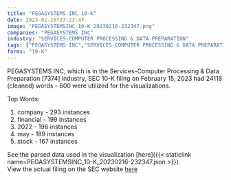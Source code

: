 ```yaml
---
title: "PEGASYSTEMS INC 10-K"
date: 2023-02-16T23:23:47
image: "PEGASYSTEMSINC_10-K_20230216-232347.png"
companies: "PEGASYSTEMS INC"
industry: "SERVICES-COMPUTER PROCESSING & DATA PREPARATION"
tags: ["PEGASYSTEMS INC","SERVICES-COMPUTER PROCESSING & DATA PREPARATION","02-15-2023","10-K"]
forms: "10-K"
---
```

PEGASYSTEMS INC, which is in the Services-Computer Processing & Data Preparation [7374] industry, SEC 10-K filing on February 15, 2023 had 24118 (cleaned) words - 600 were utilized for the visualizations.

Top Words:
1. company - 293 instances
2. financial - 199 instances
3. 2022 - 196 instances
4. may - 189 instances
5. stock - 167 instances


See the parsed data used in the visualization [here]({{< staticlink name=PEGASYSTEMSINC_10-K_20230216-232347.json >}}).  
View the actual filing on the SEC website [here](https://www.sec.gov/Archives/edgar/data/1013857/0001013857-23-000020.txt)